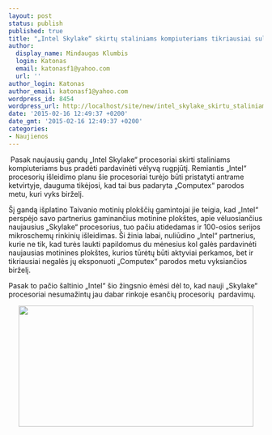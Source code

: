 ```yaml
---
layout: post
status: publish
published: true
title: "„Intel Skylake“ skirtų staliniams kompiuteriams tikriausiai sulauksime rugpjūtį"
author:
  display_name: Mindaugas Klumbis
  login: Katonas
  email: katonasf1@yahoo.com
  url: ''
author_login: Katonas
author_email: katonasf1@yahoo.com
wordpress_id: 8454
wordpress_url: http://localhost/site/new/intel_skylake_skirtu_staliniams_kompiuteriams_tikriausiai_sulauksime_rugpjuti/
date: '2015-02-16 12:49:37 +0200'
date_gmt: '2015-02-16 12:49:37 +0200'
categories:
- Naujienos
---
```

<p>
	&nbsp;Pasak naujausių gandų &bdquo;Intel Skylake&ldquo; procesoriai skirti staliniams kompiuteriams bus pradėti pardavinėti vėlyvą rugpjūtį. Remiantis &bdquo;Intel&ldquo; procesorių i&scaron;leidimo planu &scaron;ie procesoriai turėjo būti pristatyti antrame ketvirtyje, dauguma tikėjosi, kad tai bus padaryta &bdquo;Computex&ldquo; parodos metu, kuri vyks birželį.</p>
<p>
	&Scaron;į gandą i&scaron;platino Taivanio motinių plok&scaron;čių gamintojai jie teigia, kad &bdquo;Intel&ldquo; perspėjo savo partnerius gaminančius motinine plok&scaron;tes, apie vėluosiančius naujausius &bdquo;Skylake&ldquo; procesorius, tuo pačiu atidedamas ir 100-osios serijos mikroschemų rinkinių i&scaron;leidimas. &Scaron;i žinia labai, nuliūdino &bdquo;Intel&ldquo; partnerius, kurie ne tik, kad turės laukti papildomus du mėnesius kol galės pardavinėti naujausias motinines plok&scaron;tes, kurios tūrėtų būti aktyviai perkamos, bet ir tikriausiai negalės jų eksponuoti &bdquo;Computex&ldquo; parodos metu vyksiančios birželį.</p>
<p>
	Pasak to pačio &scaron;altinio &bdquo;Intel&ldquo; &scaron;io žingsnio ėmėsi dėl to, kad nauji &bdquo;Skylake&ldquo; procesoriai nesumažintų jau dabar rinkoje esančių procesorių &nbsp;pardavimų.</p>
<p style="text-align: center;">
	<a href="http://technews.lt/userfiles/Intel-Desktop-Roadmap-Broadwell-E-Haswell-E-Broadwell-Skylake-Haswell(1).jpg"><img alt="" src="http://technews.lt/userfiles/Intel-Desktop-Roadmap-Broadwell-E-Haswell-E-Broadwell-Skylake-Haswell(1).jpg" style="width: 464px; height: 239px;" /></a></p>
